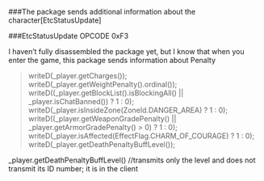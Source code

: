 ###The package sends additional information about the character[EtcStatusUpdate]  

###EtcStatusUpdate OPCODE 0xF3    

I haven’t fully disassembled the package yet, but I know that when you enter the game, this package sends information about Penalty    
<blockquote>
		writeD(_player.getCharges());
		writeD(_player.getWeightPenalty().ordinal());
		writeD((_player.getBlockList().isBlockingAll() || _player.isChatBanned()) ? 1 : 0);
		writeD(_player.isInsideZone(ZoneId.DANGER_AREA) ? 1 : 0);
		writeD((_player.getWeaponGradePenalty() || _player.getArmorGradePenalty() > 0) ? 1 : 0);
		writeD(_player.isAffected(EffectFlag.CHARM_OF_COURAGE) ? 1 : 0);
		writeD(_player.getDeathPenaltyBuffLevel());
</blockquote>

_player.getDeathPenaltyBuffLevel()  //transmits only the level and does not transmit its ID number; it is in the client